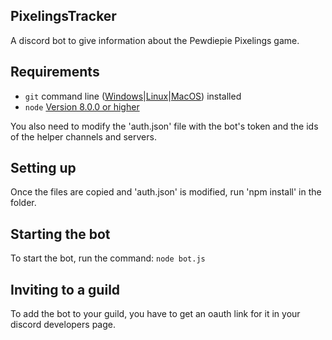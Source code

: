 ## PixelingsTracker
A discord bot to give information about the Pewdiepie Pixelings game.

## Requirements
- `git` command line ([Windows](https://git-scm.com/download/win)|[Linux](https://git-scm.com/book/en/v2/Getting-Started-Installing-Git)|[MacOS](https://git-scm.com/download/mac)) installed
- `node` [Version 8.0.0 or higher](https://nodejs.org)

You also need to modify the 'auth.json' file with the bot's token and the ids of the helper channels and servers.

## Setting up
Once the files are copied and 'auth.json' is modified, run 'npm install' in the folder.

## Starting the bot
To start the bot, run the command: `node bot.js`

## Inviting to a guild
To add the bot to your guild, you have to get an oauth link for it in your discord developers page.
